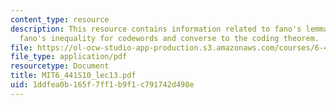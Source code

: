 ```yaml
---
content_type: resource
description: This resource contains information related to fano's lemma revisited,
  fano's inequality for codewords and converse to the coding theorem.
file: https://ol-ocw-studio-app-production.s3.amazonaws.com/courses/6-441-information-theory-spring-2010/1ddfea0b165f7ff1b9f1c791742d498e_MIT6_441S10_lec13.pdf
file_type: application/pdf
resourcetype: Document
title: MIT6_441S10_lec13.pdf
uid: 1ddfea0b-165f-7ff1-b9f1-c791742d498e
---
```


